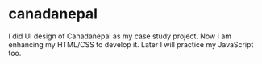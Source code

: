 # canadanepal
I did UI design of Canadanepal as my case study project. Now I am enhancing my HTML/CSS to develop it. Later I will practice my JavaScript too.
